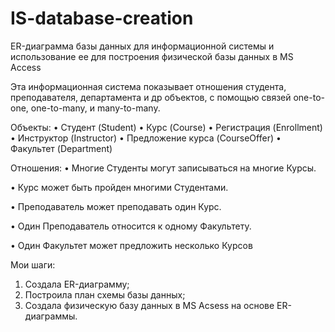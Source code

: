 # IS-database-creation
ER-диаграмма базы данных для информационной системы и использование ее для построения физической базы данных в MS Access

Эта информационная система показывает отношения студента, преподавателя, департамента и др объектов, с помощью связей one-to-one, one-to-many, и many-to-many.

Объекты:
•	Студент (Student)
•	Курс (Course)
• Регистрация (Enrollment)
• Инструктор (Instructor)
• Предложение курса (CourseOffer)
•	Факультет (Department)

Отношения:
• Многие Студенты могут записываться на многие Курсы.

• Курс может быть пройден многими Студентами.

• Преподаватель может преподавать один Курс.

• Один Преподаватель относится к одному Факультету.

• Один Факультет может предложить несколько Курсов


Мои шаги:
1) Создала ER-диаграмму;
2) Построила план схемы базы данных;
3) Создала физическую базу данных в MS Acsess на основе ER-диаграммы.

